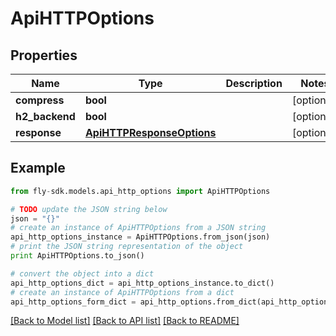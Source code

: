 # ApiHTTPOptions


## Properties
Name | Type | Description | Notes
------------ | ------------- | ------------- | -------------
**compress** | **bool** |  | [optional] 
**h2_backend** | **bool** |  | [optional] 
**response** | [**ApiHTTPResponseOptions**](ApiHTTPResponseOptions.md) |  | [optional] 

## Example

```python
from fly-sdk.models.api_http_options import ApiHTTPOptions

# TODO update the JSON string below
json = "{}"
# create an instance of ApiHTTPOptions from a JSON string
api_http_options_instance = ApiHTTPOptions.from_json(json)
# print the JSON string representation of the object
print ApiHTTPOptions.to_json()

# convert the object into a dict
api_http_options_dict = api_http_options_instance.to_dict()
# create an instance of ApiHTTPOptions from a dict
api_http_options_form_dict = api_http_options.from_dict(api_http_options_dict)
```
[[Back to Model list]](../README.md#documentation-for-models) [[Back to API list]](../README.md#documentation-for-api-endpoints) [[Back to README]](../README.md)


